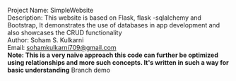 Project Name: SimpleWebsite <br>
Description: This website is based on Flask, flask -sqlalchemy and Bootstrap, It demonstrates the use of databases in app development and also showcases the CRUD functionality <br>
Author: Soham S. Kulkarni <br>
Email: sohamkulkarni709@gmail.com <br>
**Note: This is a very naive approach this code can further be optimized using relationships and more such concepts. It's written in such a way for basic understanding**
Branch demo 

